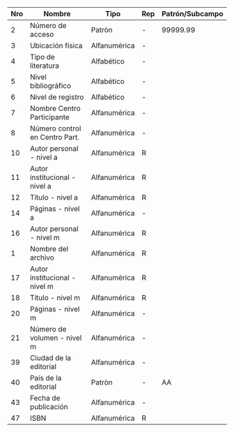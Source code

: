 Nro | Nombre | Tipo | Rep | Patrón/Subcampo
---|------|----|---|------
2|Número de acceso|Patròn|-|99999.99
3|Ubicación física | Alfanumérica |- |
4|Tipo de literatura| Alfabético |- | 
5|Nivel bibliográfico| Alfabético |- | 
6|Nivel de registro| Alfabético |- | 	
7|Nombre Centro Participante| Alfanumérica |- | 
8|Número control en Centro Part.| Alfanumérica |- | 
10|Autor personal - nivel a| Alfanumérica |R | 
11|Autor institucional - nivel a |Alfanumérica |R | 
12|Título - nivel a| Alfanumérica |R | 
14|Páginas - nivel a| Alfanumérica |- |
16|Autor personal - nivel m| Alfanumérica |R |
1|Nombre del archivo| Alfanumérica |R |
17|Autor institucional - nivel m| Alfanumérica |R |
18|Título - nivel m| Alfanumérica |R |
20|Páginas - nivel m| Alfanumérica |- |
21|Número de volumen - nivel m| Alfanumérica |- |
39|Ciudad de la editorial| Alfanumérica |- |
40|País de la editorial| Patròn |- |AA
43|Fecha de publicación| Alfanumérica |- |
47|ISBN| Alfanumérica |R |
